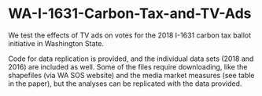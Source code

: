 # WA-I-1631-Carbon-Tax-and-TV-Ads
We test the effects of TV ads on votes for the 2018 I-1631 carbon tax ballot initiative in Washington State. 

Code for data replication is provided, and the individual data sets (2018 and 2016) are included as well. Some of the files require downloading, like the shapefiles (via WA SOS website) and the media market measures (see table in the paper), but the analyses can be replicated with the data provided. 
